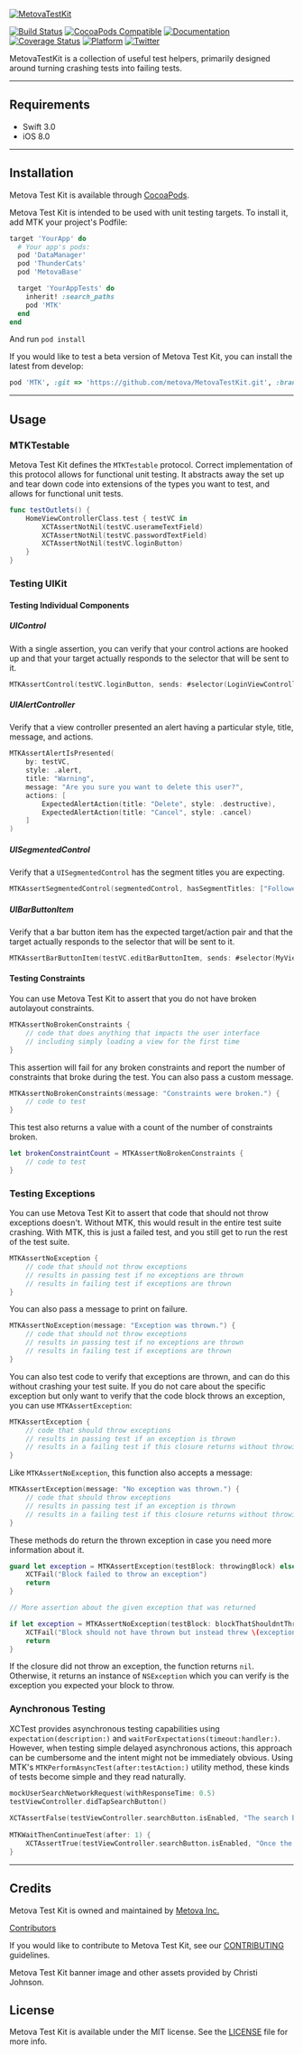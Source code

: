 [![MetovaTestKit](Assets/MetovaTestKit.png)](https://cocoapods.org/pods/MTK)

[![Build Status](https://travis-ci.org/metova/MetovaTestKit.svg?branch=master)](https://travis-ci.org/metova/MetovaTestKit)
[![CocoaPods Compatible](https://img.shields.io/cocoapods/v/MTK.svg)](https://img.shields.io/cocoapods/v/MTK.svg)
[![Documentation](https://img.shields.io/cocoapods/metrics/doc-percent/MTK.svg)](http://cocoadocs.org/docsets/MTK/)
[![Coverage Status](https://coveralls.io/repos/github/metova/MetovaTestKit/badge.svg?branch=master)](https://coveralls.io/github/metova/MetovaTestKit?branch=master)
[![Platform](https://img.shields.io/cocoapods/p/MTK.svg?style=flat)](http://cocoadocs.org/docsets/MTK)
[![Twitter](https://img.shields.io/badge/twitter-@Metova-3CAC84.svg)](http://twitter.com/metova)

MetovaTestKit is a collection of useful test helpers, primarily designed around turning crashing tests into failing tests.

-----

## Requirements

- Swift 3.0
- iOS 8.0

-----

## Installation

Metova Test Kit is available through [CocoaPods](http://cocoapods.org).

Metova Test Kit is intended to be used with unit testing targets. To install it, add MTK your project's Podfile:

```ruby
target 'YourApp' do
  # Your app's pods:
  pod 'DataManager'
  pod 'ThunderCats'
  pod 'MetovaBase'

  target 'YourAppTests' do
    inherit! :search_paths
    pod 'MTK'
  end
end
```

And run `pod install`

If you would like to test a beta version of Metova Test Kit, you can install the latest from develop:

```ruby
pod 'MTK', :git => 'https://github.com/metova/MetovaTestKit.git', :branch => 'develop'
```

-----

## Usage

### MTKTestable

Metova Test Kit defines the `MTKTestable` protocol. Correct implementation of this protocol allows for functional unit testing. It abstracts away the set up and tear down code into extensions of the types you want to test, and allows for functional unit tests.

```swift
func testOutlets() {
    HomeViewControllerClass.test { testVC in
        XCTAssertNotNil(testVC.userameTextField)
        XCTAssertNotNil(testVC.passwordTextField)
        XCTAssertNotNil(testVC.loginButton)
    }
}
```

### Testing UIKit
#### Testing Individual Components
##### UIControl
 
With a single assertion, you can verify that your control actions are hooked up and that your target actually responds to the selector that will be sent to it. 

```swift
MTKAssertControl(testVC.loginButton, sends: #selector(LoginViewController.didTapLoginButton(_:)), to: testVC, for: .touchUpInside, "The login button should be hooked up to the login action.") 
```
 
##### UIAlertController
 
Verify that a view controller presented an alert having a particular style, title, message, and actions.
 
```swift
MTKAssertAlertIsPresented(
    by: testVC,
    style: .alert,
    title: "Warning",
    message: "Are you sure you want to delete this user?",
    actions: [
        ExpectedAlertAction(title: "Delete", style: .destructive),
        ExpectedAlertAction(title: "Cancel", style: .cancel)
    ]
)
```
 
##### UISegmentedControl
 
Verify that a `UISegmentedControl` has the segment titles you are expecting. 
 
```swift
MTKAssertSegmentedControl(segmentedControl, hasSegmentTitles: ["Followers", "Following"])
```
 
##### UIBarButtonItem
 
Verify that a bar button item has the expected target/action pair and that the target actually responds to the selector that will be sent to it. 

```swift
MTKAssertBarButtonItem(testVC.editBarButtonItem, sends: #selector(MyViewController.didTapEditButton(_:)), to: testVC) 
```
 
#### Testing Constraints

You can use Metova Test Kit to assert that you do not have broken autolayout constraints.

```swift
MTKAssertNoBrokenConstraints {
    // code that does anything that impacts the user interface
    // including simply loading a view for the first time
}
```

This assertion will fail for any broken constraints and report the number of constraints that broke during the test. You can also pass a custom message.

```swift
MTKAssertNoBrokenConstraints(message: "Constraints were broken.") {
    // code to test
}
```

This test also returns a value with a count of the number of constraints broken.

```swift
let brokenConstraintCount = MTKAssertNoBrokenConstraints {
    // code to test
}
```

### Testing Exceptions

You can use Metova Test Kit to assert that code that should not throw exceptions doesn't. Without MTK, this would result in the entire test suite crashing. With MTK, this is just a failed test, and you still get to run the rest of the test suite.

```swift
MTKAssertNoException {
    // code that should not throw exceptions
    // results in passing test if no exceptions are thrown
    // results in failing test if exceptions are thrown
}
```

You can also pass a message to print on failure.

```swift
MTKAssertNoException(message: "Exception was thrown.") {
    // code that should not throw exceptions
    // results in passing test if no exceptions are thrown
    // results in failing test if exceptions are thrown
}
```

You can also test code to verify that exceptions are thrown, and can do this without crashing your test suite. If you do not care about the specific exception but only want to verify that the code block throws an exception, you can use `MTKAssertException`:

```swift
MTKAssertException {
    // code that should throw exceptions
    // results in passing test if an exception is thrown
    // results in a failing test if this closure returns without throwing
}
```

Like `MTKAssertNoException`, this function also accepts a message:

```swift
MTKAssertException(message: "No exception was thrown.") {
    // code that should throw exceptions
    // results in passing test if an exception is thrown
    // results in a failing test if this closure returns without throwing
}
```

These methods do return the thrown exception in case you need more information about it.

```swift
guard let exception = MTKAssertException(testBlock: throwingBlock) else {
    XCTFail("Block failed to throw an exception")
    return
}

// More assertion about the given exception that was returned
```

```swift
if let exception = MTKAssertNoException(testBlock: blockThatShouldntThrow) {
    XCTFail("Block should not have thrown but instead threw \(exception)")
    return
}
```

If the closure did not throw an exception, the function returns `nil`. Otherwise, it returns an instance of `NSException` which you can verify is the exception you expected your block to throw.

 
### Aynchronous Testing
 
XCTest provides asynchronous testing capabilities using `expectation(description:)` and `waitForExpectations(timeout:handler:)`. However, when testing simple delayed asynchronous actions, this approach can be cumbersome and the intent might not be immediately obvious. Using MTK's `MTKPerformAsyncTest(after:testAction:)` utility method, these kinds of tests become simple and they read naturally.
 
```swift
mockUserSearchNetworkRequest(withResponseTime: 0.5)
testViewController.didTapSearchButton()
 
XCTAssertFalse(testViewController.searchButton.isEnabled, "The search button should be disabled while a search request is taking place.")
 
MTKWaitThenContinueTest(after: 1) {
    XCTAssertTrue(testViewController.searchButton.isEnabled, "Once the request is complete, the search button should be re-enabled.") 
}
```
 
-----

## Credits

Metova Test Kit is owned and maintained by [Metova Inc.](https://metova.com)

[Contributors](https://github.com/Metova/MetovaTestKit/graphs/contributors)

If you would like to contribute to Metova Test Kit, see our [CONTRIBUTING](CONTRIBUTING.md) guidelines.

Metova Test Kit banner image and other assets provided by Christi Johnson.

## License

Metova Test Kit is available under the MIT license. See the [LICENSE](LICENSE) file for more info.
